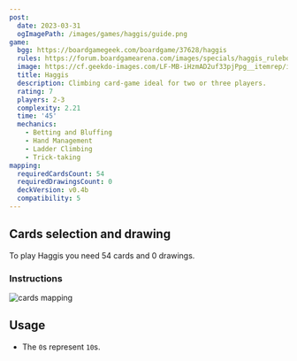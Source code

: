 ```yaml
---
post:
  date: 2023-03-31
  ogImagePath: /images/games/haggis/guide.png
game:
  bgg: https://boardgamegeek.com/boardgame/37628/haggis
  rules: https://forum.boardgamearena.com/images/specials/haggis_rulebook.pdf
  image: https://cf.geekdo-images.com/LF-MB-iHzmAD2uf33pjPpg__itemrep/img/WRJU9oKh9NjLMUpxku1ngMHiIMM=/fit-in/246x300/filters:strip_icc()/pic807564.jpg
  title: Haggis
  description: Climbing card-game ideal for two or three players. 
  rating: 7
  players: 2-3
  complexity: 2.21
  time: '45'
  mechanics:
    - Betting and Bluffing
    - Hand Management
    - Ladder Climbing
    - Trick-taking 
mapping:
  requiredCardsCount: 54
  requiredDrawingsCount: 0
  deckVersion: v0.4b
  compatibility: 5
---
```


## Cards selection and drawing

To play Haggis you need 54 cards and 0 drawings.

### Instructions

![cards mapping](/images/games/haggis/guide.png)

## Usage

- The `0`s represent `10`s.
